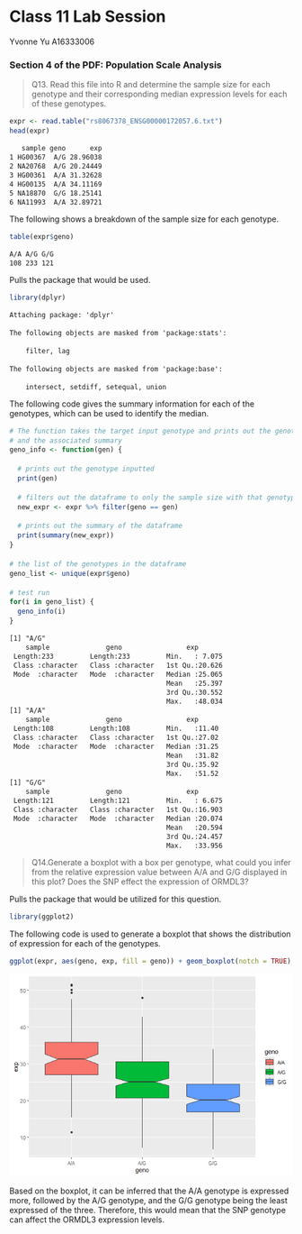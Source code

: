 # Class 11 Lab Session
Yvonne Yu A16333006

### Section 4 of the PDF: Population Scale Analysis

> Q13. Read this file into R and determine the sample size for each
> genotype and their corresponding median expression levels for each of
> these genotypes.

``` r
expr <- read.table("rs8067378_ENSG00000172057.6.txt")
head(expr)
```

       sample geno      exp
    1 HG00367  A/G 28.96038
    2 NA20768  A/G 20.24449
    3 HG00361  A/A 31.32628
    4 HG00135  A/A 34.11169
    5 NA18870  G/G 18.25141
    6 NA11993  A/A 32.89721

The following shows a breakdown of the sample size for each genotype.

``` r
table(expr$geno)
```


    A/A A/G G/G 
    108 233 121 

Pulls the package that would be used.

``` r
library(dplyr)
```


    Attaching package: 'dplyr'

    The following objects are masked from 'package:stats':

        filter, lag

    The following objects are masked from 'package:base':

        intersect, setdiff, setequal, union

The following code gives the summary information for each of the
genotypes, which can be used to identify the median.

``` r
# The function takes the target input genotype and prints out the genotype
# and the associated summary
geno_info <- function(gen) {
  
  # prints out the genotype inputted
  print(gen)
  
  # filters out the dataframe to only the sample size with that genotype
  new_expr <- expr %>% filter(geno == gen) 
  
  # prints out the summary of the dataframe 
  print(summary(new_expr))
}

# the list of the genotypes in the dataframe
geno_list <- unique(expr$geno)

# test run
for(i in geno_list) {
  geno_info(i)
}
```

    [1] "A/G"
        sample              geno                exp        
     Length:233         Length:233         Min.   : 7.075  
     Class :character   Class :character   1st Qu.:20.626  
     Mode  :character   Mode  :character   Median :25.065  
                                           Mean   :25.397  
                                           3rd Qu.:30.552  
                                           Max.   :48.034  
    [1] "A/A"
        sample              geno                exp       
     Length:108         Length:108         Min.   :11.40  
     Class :character   Class :character   1st Qu.:27.02  
     Mode  :character   Mode  :character   Median :31.25  
                                           Mean   :31.82  
                                           3rd Qu.:35.92  
                                           Max.   :51.52  
    [1] "G/G"
        sample              geno                exp        
     Length:121         Length:121         Min.   : 6.675  
     Class :character   Class :character   1st Qu.:16.903  
     Mode  :character   Mode  :character   Median :20.074  
                                           Mean   :20.594  
                                           3rd Qu.:24.457  
                                           Max.   :33.956  

> Q14.Generate a boxplot with a box per genotype, what could you infer
> from the relative expression value between A/A and G/G displayed in
> this plot? Does the SNP effect the expression of ORMDL3?

Pulls the package that would be utilized for this question.

``` r
library(ggplot2)
```

The following code is used to generate a boxplot that shows the
distribution of expression for each of the genotypes.

``` r
ggplot(expr, aes(geno, exp, fill = geno)) + geom_boxplot(notch = TRUE)
```

![](Class11_files/figure-commonmark/unnamed-chunk-6-1.png)

Based on the boxplot, it can be inferred that the A/A genotype is
expressed more, followed by the A/G genotype, and the G/G genotype being
the least expressed of the three. Therefore, this would mean that the
SNP genotype can affect the ORMDL3 expression levels.
